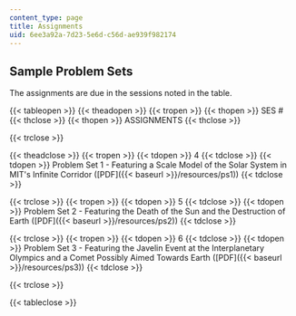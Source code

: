 ```yaml
---
content_type: page
title: Assignments
uid: 6ee3a92a-7d23-5e6d-c56d-ae939f982174
---
```


Sample Problem Sets
-------------------

The assignments are due in the sessions noted in the table.

{{< tableopen >}}
{{< theadopen >}}
{{< tropen >}}
{{< thopen >}}
SES #
{{< thclose >}}
{{< thopen >}}
ASSIGNMENTS
{{< thclose >}}

{{< trclose >}}

{{< theadclose >}}
{{< tropen >}}
{{< tdopen >}}
4
{{< tdclose >}}
{{< tdopen >}}
Problem Set 1 - Featuring a Scale Model of the Solar System in MIT's Infinite Corridor ([PDF]({{< baseurl >}}/resources/ps1))
{{< tdclose >}}

{{< trclose >}}
{{< tropen >}}
{{< tdopen >}}
5
{{< tdclose >}}
{{< tdopen >}}
Problem Set 2 - Featuring the Death of the Sun and the Destruction of Earth ([PDF]({{< baseurl >}}/resources/ps2))
{{< tdclose >}}

{{< trclose >}}
{{< tropen >}}
{{< tdopen >}}
6
{{< tdclose >}}
{{< tdopen >}}
Problem Set 3 - Featuring the Javelin Event at the Interplanetary Olympics and a Comet Possibly Aimed Towards Earth ([PDF]({{< baseurl >}}/resources/ps3))
{{< tdclose >}}

{{< trclose >}}

{{< tableclose >}}